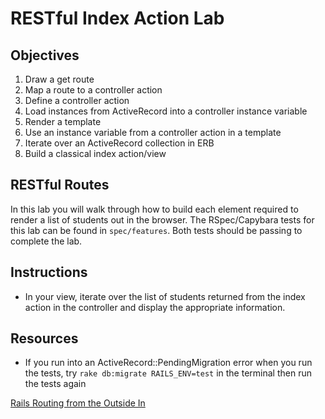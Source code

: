 # RESTful Index Action Lab

## Objectives

1. Draw a get route
2. Map a route to a controller action
3. Define a controller action
4. Load instances from ActiveRecord into a controller instance variable
5. Render a template
6. Use an instance variable from a controller action in a template
7. Iterate over an ActiveRecord collection in ERB
8. Build a classical index action/view

## RESTful Routes

In this lab you will walk through how to build each element required to render a
list of students out in the browser. The RSpec/Capybara tests for this lab can
be found in `spec/features`. Both tests should be passing to complete the lab.

## Instructions

<!-- - Run `bundle install` from your terminal -->

<!-- - Create a controller for students and have it inherit from -->
  <!-- ApplicationController -->
  
<!-- - Create a route for the path `/students` that maps to a StudentsController `index` action. -->

<!-- - Add a controller action to the StudentsController named `index` -->

<!-- - Have the new `index` action pull in a list of all of the students with `Student.all` and store it in an instance variable -->

<!-- - Create an `index.html.erb` view file and render it from your `Students#index` action.  The `index.html.erb` file should be placed within a `views/students` folder.   -->

- In your view, iterate over the list of students returned from the index action in the controller and display the appropriate information. 

## Resources

- If you run into an ActiveRecord::PendingMigration error when you run the
  tests, try `rake db:migrate RAILS_ENV=test` in the terminal then run the tests
  again

[Rails Routing from the Outside In](http://edgeguides.rubyonrails.org/routing.html)
